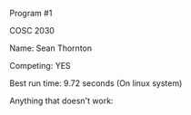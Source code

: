 Program #1

COSC 2030

Name: Sean Thornton

Competing: YES

Best run time: 9.72 seconds (On linux system)

Anything that doesn't work:
